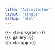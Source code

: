 ```yaml
---
title: "Activiteiten"
layout: "single"
markup: "html"
---
```



<div class="block--centered">
{{< cta-program >}}
</div>
<div class="block--centered">
{{< gallery >}}
</div>
<div class="block--centered">
{{< cta-app >}}
</div>
